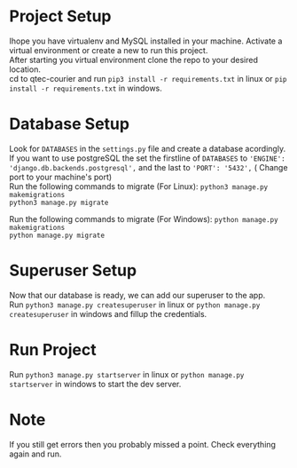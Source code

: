 # Project Setup

Ihope you have virtualenv and MySQL installed in your machine. Activate a virtual environment or create a new to run this project.<br/>
After starting you virtual environment clone the repo to your desired location.<br/>
cd to qtec-courier and run `pip3 install -r requirements.txt` in linux or `pip install -r requirements.txt` in windows.<br/>

# Database Setup
Look for `DATABASES` in the `settings.py` file and create a database acordingly.<br/>
If you want to use postgreSQL the set the firstline of `DATABASES` to `'ENGINE': 'django.db.backends.postgresql',` and the last to `'PORT': '5432',` ( Change port to your machine's port)<br/>
Run the following commands to migrate (For Linux): 
`python3 manage.py makemigrations`<br/>
`python3 manage.py migrate`<br/>

Run the following commands to migrate (For Windows): 
`python manage.py makemigrations`<br/>
`python manage.py migrate`<br/>

# Superuser Setup
Now that our database is ready, we can add our superuser to the app.<br/>
Run `python3 manage.py createsuperuser` in linux or `python manage.py createsuperuser` in windows and fillup the credentials.<br/>

# Run Project
Run `python3 manage.py startserver` in linux or `python manage.py startserver` in windows to start the dev server.<br/>

# Note
If you still get errors then you probably missed a point. Check everything again and run.



